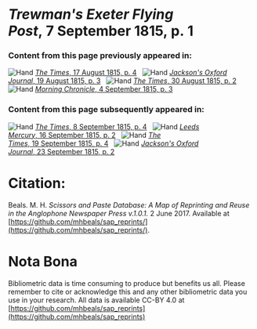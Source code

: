 # *Trewman's Exeter Flying Post*, 7 September 1815, p. 1  
  
### Content from this page previously appeared in:  
![Hand](http://scissorsandpaste.net/wp-content/uploads/2017/06/smallhandpointer.png) [*The Times*, 17 August 1815, p. 4](https://mhbeals.github.io/sap_html/The-Times/The-Times-17-August-1815-p-4)  
![Hand](http://scissorsandpaste.net/wp-content/uploads/2017/06/smallhandpointer.png) [*Jackson's Oxford Journal*, 19 August 1815, p. 3](https://mhbeals.github.io/sap_html/Jackson's-Oxford-Journal/Jackson's-Oxford-Journal-19-August-1815-p-3)  
![Hand](http://scissorsandpaste.net/wp-content/uploads/2017/06/smallhandpointer.png) [*The Times*, 30 August 1815, p. 2](https://mhbeals.github.io/sap_html/The-Times/The-Times-30-August-1815-p-2)  
![Hand](http://scissorsandpaste.net/wp-content/uploads/2017/06/smallhandpointer.png) [*Morning Chronicle*, 4 September 1815, p. 3](https://mhbeals.github.io/sap_html/Morning-Chronicle/Morning-Chronicle-4-September-1815-p-3)  
  
### Content from this page subsequently appeared in:  
![Hand](http://scissorsandpaste.net/wp-content/uploads/2017/06/smallhandpointer.png) [*The Times*, 8 September 1815, p. 4](https://mhbeals.github.io/sap_html/The-Times/The-Times-8-September-1815-p-4)  
![Hand](http://scissorsandpaste.net/wp-content/uploads/2017/06/smallhandpointer.png) [*Leeds Mercury*, 16 September 1815, p. 2](https://mhbeals.github.io/sap_html/Leeds-Mercury/Leeds-Mercury-16-September-1815-p-2)  
![Hand](http://scissorsandpaste.net/wp-content/uploads/2017/06/smallhandpointer.png) [*The Times*, 19 September 1815, p. 4](https://mhbeals.github.io/sap_html/The-Times/The-Times-19-September-1815-p-4)  
![Hand](http://scissorsandpaste.net/wp-content/uploads/2017/06/smallhandpointer.png) [*Jackson's Oxford Journal*, 23 September 1815, p. 2](https://mhbeals.github.io/sap_html/Jackson's-Oxford-Journal/Jackson's-Oxford-Journal-23-September-1815-p-2)  


# Citation: 

Beals. M. H. *Scissors and Paste Database: A Map of Reprinting and Reuse in the Anglophone Newspaper Press v.1.0.1.* 2 June 2017. Available at [https://github.com/mhbeals/sap_reprints/](https://github.com/mhbeals/sap_reprints/). 

# Nota Bona

Bibliometric data is time consuming to produce but benefits us all. Please remember to cite or acknowledge this and any other bibliometric data you use in your research. All data is available CC-BY 4.0 at [https://github.com/mhbeals/sap_reprints](https://github.com/mhbeals/sap_reprints)